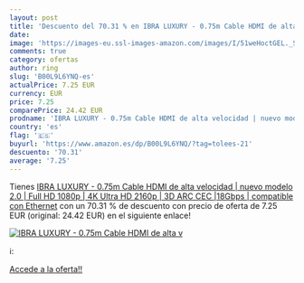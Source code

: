 ```yaml
---
layout: post
title: 'Descuento del 70.31 % en IBRA LUXURY - 0.75m Cable HDMI de alta v'
date: 
image: 'https://images-eu.ssl-images-amazon.com/images/I/51weHoctGEL._SL200_.jpg'
comments: true
category: ofertas
author: ring
slug: 'B00L9L6YNQ-es'
actualPrice: 7.25 EUR
currency: EUR
price: 7.25
comparePrice: 24.42 EUR
prodname: 'IBRA LUXURY - 0.75m Cable HDMI de alta velocidad | nuevo modelo 2.0 | Full HD 1080p | 4K Ultra HD 2160p | 3D ARC CEC |18Gbps | compatible con Ethernet'
country: 'es'
flag: '🇪🇸'
buyurl: 'https://www.amazon.es/dp/B00L9L6YNQ/?tag=tolees-21'
descuento: '70.31'
average: '7.25'
---
```


Tienes [IBRA LUXURY - 0.75m Cable HDMI de alta velocidad | nuevo modelo 2.0 | Full HD 1080p | 4K Ultra HD 2160p | 3D ARC CEC |18Gbps | compatible con Ethernet](https://www.amazon.es/dp/B00L9L6YNQ/?tag=tolees-21) con un 70.31 % de descuento con precio de oferta de 7.25 EUR (original: 24.42 EUR) en el siguiente enlace!

[![IBRA LUXURY - 0.75m Cable HDMI de alta v](https://images-eu.ssl-images-amazon.com/images/I/51weHoctGEL._SL200_.jpg)](https://www.amazon.es/dp/B00L9L6YNQ/?tag=tolees-21)

ℹ️:


[Accede a la oferta!!](https://www.amazon.es/dp/B00L9L6YNQ/?tag=tolees-21)
